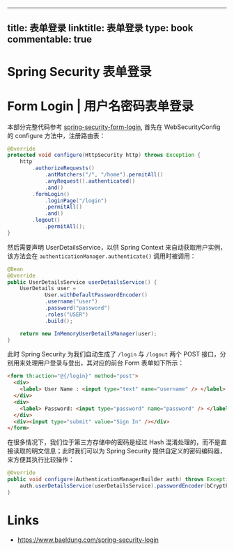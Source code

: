 
---
title: 表单登录
linktitle: 表单登录
type: book
commentable: true
---

# Spring Security 表单登录

# Form Login | 用户名密码表单登录

本部分完整代码参考 [spring-security-form-login](https://github.com/wx-chevalier/Backend-Boilerplate/tree/master/java/spring/spring-security-login), 首先在 WebSecurityConfig 的 configure 方法中，注册路由表：

```java
@Override
protected void configure(HttpSecurity http) throws Exception {
    http
        .authorizeRequests()
            .antMatchers("/", "/home").permitAll()
            .anyRequest().authenticated()
            .and()
        .formLogin()
            .loginPage("/login")
            .permitAll()
            .and()
        .logout()
            .permitAll();
}
```

然后需要声明 UserDetailsService，以供 Spring Context 来自动获取用户实例，该方法会在 `authenticationManager.authenticate()` 调用时被调用：

```java
@Bean
@Override
public UserDetailsService userDetailsService() {
    UserDetails user =
            User.withDefaultPasswordEncoder()
            .username("user")
            .password("password")
            .roles("USER")
            .build();

    return new InMemoryUserDetailsManager(user);
}
```

此时 Spring Security 为我们自动生成了 `/login` 与 `/logout` 两个 POST 接口，分别用来处理用户登录与登出，其对应的前台 Form 表单如下所示：

```html
<form th:action="@{/login}" method="post">
  <div>
    <label> User Name : <input type="text" name="username" /> </label>
  </div>
  <div>
    <label> Password: <input type="password" name="password" /> </label>
  </div>
  <div><input type="submit" value="Sign In" /></div>
</form>
```

在很多情况下，我们位于第三方存储中的密码是经过 Hash 混淆处理的，而不是直接读取的明文信息；此时我们可以为 Spring Security 提供自定义的密码编码器，来方便其执行比较操作：

```java
@Override
public void configure(AuthenticationManagerBuilder auth) throws Exception {
    auth.userDetailsService(userDetailsService).passwordEncoder(bCryptPasswordEncoder);
}
```

# Links

- https://www.baeldung.com/spring-security-login

    